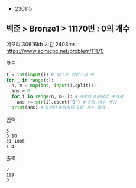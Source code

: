 - 230115
## 백준 > Bronze1 > 11170번 : 0의 개수
메모리 30616kb 시간 2408ms  
https://www.acmicpc.net/problem/11170  

코드
```python
t = int(input()) # 테스트 케이스의 수
for _ in range(t):
  n, m = map(int, input().split())
  ans = 0
  for i in range(n, m+1): # n부터 m까지의 수에서
    ans += str(i).count('0') # 0의 개수 세기
  print(ans) # n부터 m까지의 0의 개수 출력
```

입력
```
3
0 10
33 1005
1 4
```

출력
```
2
199
0
```